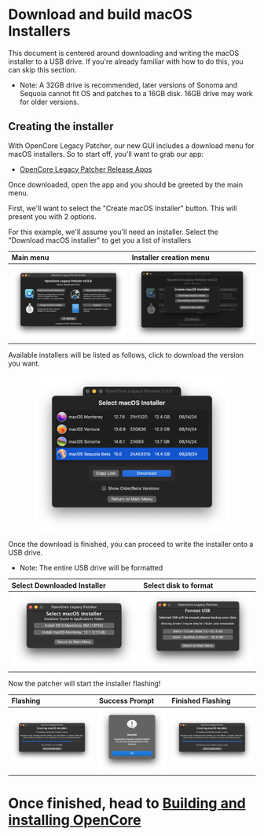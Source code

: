 # Download and build macOS Installers

This document is centered around downloading and writing the macOS installer to a USB drive. If you're already familiar with how to do this, you can skip this section.

* Note: A 32GB drive is recommended, later versions of Sonoma and Sequoia cannot fit OS and patches to a 16GB disk. 16GB drive may work for older versions.

## Creating the installer

With OpenCore Legacy Patcher, our new GUI includes a download menu for macOS installers. So to start off, you'll want to grab our app:

* [OpenCore Legacy Patcher Release Apps](https://github.com/dortania/OpenCore-Legacy-Patcher/releases)

Once downloaded, open the app and you should be greeted by the main menu. 

First, we'll want to select the "Create macOS Installer" button. This will present you with 2 options.

For this example, we'll assume you'll need an installer. Select the "Download macOS installer" to get you a list of installers

| Main menu | Installer creation menu |
| :--- | :--- |
| ![OCLP GUI Installer Download Progress](./images/OCLP-GUI-Main-Menu.png) | ![OCLP GUI Installer Download Finished](./images/OCLP-GUI-Create-Installer-Menu.png) |

Available installers will be listed as follows, click to download the version you want.
<div align="center">
             <img src="./images/OCLP-GUI-Installer-Download-Listed-Products.png" alt="ListedInstallers" width="400" />
</div>  

Once the download is finished, you can proceed to write the installer onto a USB drive.

* Note: The entire USB drive will be formatted

| Select Downloaded Installer | Select disk to format |
| :--- | :--- |
| ![](./images/OCLP-GUI-Installer-Select-Local-Installer.png) | ![](./images/OCLP-GUI-Installer-Format-USB.png) |

Now the patcher will start the installer flashing!

| Flashing | Success Prompt | Finished Flashing |
| :--- | :--- | :--- |
| ![](./images/OCLP-GUI-Installer-Flashing-Process.png) | ![](./images/OCLP-GUI-Installer-Sucess-Prompt.png) | ![](./images/OCLP-GUI-Installer-Finished-Script.png) |

# Once finished, head to [Building and installing OpenCore](./BUILD.md)
